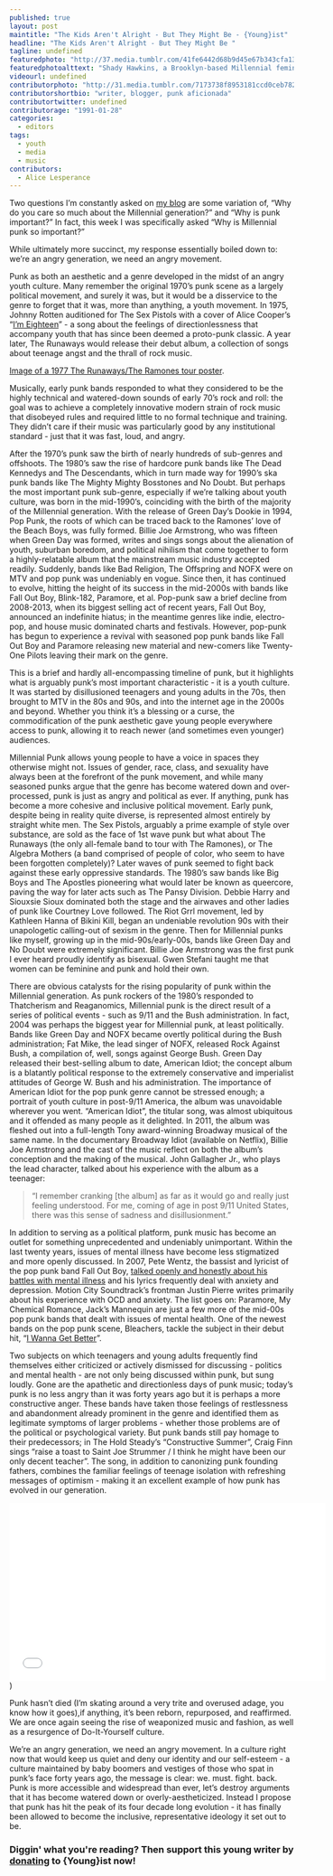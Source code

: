 ```yaml
---
published: true
layout: post
maintitle: "The Kids Aren't Alright - But They Might Be - {Young}ist"
headline: "The Kids Aren't Alright - But They Might Be "
tagline: undefined
featuredphoto: "http://37.media.tumblr.com/41fe6442d68b9d45e67b343cfa135bd8/tumblr_n7zl1hbwLe1rq2ndso1_1280.png"
featuredphotoalttext: "Shady Hawkins, a Brooklyn-based Millennial feminist revengecore band. (Art by cartoonist and Shady Hawkins drummer, Mike Funk)"
videourl: undefined
contributorphoto: "http://31.media.tumblr.com/7173738f8953181ccd0ceb78242f35ab/tumblr_n75zg9TlTV1qh6qf1o1_250.png"
contributorshortbio: "writer, blogger, punk aficionada"
contributortwitter: undefined
contributorage: "1991-01-28"
categories: 
  - editors
tags: 
  - youth
  - media
  - music
contributors: 
  - Alice Lesperance
---
```


Two questions I’m constantly asked on [my blog](http://shakespeareandpunk.tumblr.com/) are some variation of, “Why do you care so much about the Millennial generation?” and “Why is punk important?” In fact, this week I was specifically asked “Why is Millennial punk so important?”

While ultimately more succinct, my response essentially boiled down to: we’re an angry generation, we need an angry movement. 

Punk as both an aesthetic and a genre developed in the midst of an angry youth culture. Many remember the original 1970’s punk scene as a largely political movement, and surely it was, but it would be a disservice to the genre to forget that it was, more than anything, a youth movement.  In 1975, Johnny Rotten auditioned for The Sex Pistols with a cover of Alice Cooper’s “[I’m Eighteen](https://www.youtube.com/watch?v=jXZcJojTucg)” - a song about the feelings of directionlessness that accompany youth that has since been deemed a proto-punk classic. A year later, The Runaways would release their debut album, a collection of songs about teenage angst and the thrall of rock music. 

[Image of a 1977 The Runaways/The Ramones tour poster](http://37.media.tumblr.com/tumblr_lvju235duf1qmncxyo1_500.jpg/). 

Musically, early punk bands responded to what they considered to be the highly technical and watered-down sounds of early 70’s rock and roll: the goal was to achieve a completely innovative modern strain of rock music that disobeyed rules and required little to no formal technique and training. They didn’t care if their music was particularly good by any institutional standard - just that it was fast, loud, and angry. 

After the 1970’s punk saw the birth of nearly hundreds of sub-genres and offshoots. The 1980’s saw the rise of hardcore punk bands like The Dead Kennedys and The Descendants, which in turn made way for 1990’s ska punk bands like The Mighty Mighty Bosstones and No Doubt.  But perhaps the most important punk sub-genre, especially if we’re talking about youth culture, was born in the mid-1990’s, coinciding with the birth of the majority of the Millennial generation. With the release of Green Day’s Dookie in 1994, Pop Punk, the roots of which can be traced back to the Ramones’ love of the Beach Boys, was fully formed. Billie Joe Armstrong, who was fifteen when Green Day was formed, writes and sings songs about the alienation of youth, suburban boredom, and political nihilism that come together to form a highly-relatable album that the mainstream music industry accepted readily. Suddenly, bands like Bad Religion, The Offspring and NOFX were on MTV and pop punk was undeniably en vogue. Since then, it has continued to evolve, hitting the height of its success in the mid-2000s with bands like Fall Out Boy, Blink-182, Paramore, et al. Pop-punk saw a brief decline from 2008-2013, when its biggest selling act of recent years, Fall Out Boy, announced an indefinite hiatus; in the meantime genres like indie, electro-pop, and house music dominated charts and festivals. However, pop-punk has begun to experience a revival with seasoned pop punk bands like Fall Out Boy and Paramore releasing new material and new-comers like Twenty-One Pilots leaving their mark on the genre. 

This is a brief and hardly all-encompassing timeline of punk, but it highlights what is arguably punk’s most important characteristic - it is a youth culture. It was started by disillusioned teenagers and young adults in the 70s, then brought to MTV in the 80s and 90s, and into the internet age in the 2000s and beyond. Whether you think it’s a blessing or a curse, the commodification of the punk aesthetic gave young people everywhere access to punk, allowing it to reach newer (and sometimes even younger) audiences. 

Millennial Punk allows young people to have a voice in spaces they otherwise might not. Issues of gender, race, class, and sexuality have always been at the forefront of the punk movement, and while many seasoned punks argue that the genre has become watered down and over-processed, punk is just as angry and political as ever. If anything, punk has become a more cohesive and inclusive political movement. Early punk, despite being in reality quite diverse, is represented almost entirely by straight white men. The Sex Pistols, arguably a prime example of style over substance, are sold as the face of 1st wave punk but what about The Runaways (the only all-female band to tour with The Ramones), or The Algebra Mothers (a band comprised of people of color, who seem to have been forgotten completely)? Later waves of punk seemed to fight back against these early oppressive standards. The 1980’s saw bands like Big Boys and The Apostles pioneering what would later be known as queercore, paving the way for later acts such as The Pansy Division.  Debbie Harry and Siouxsie Sioux dominated both the stage and the airwaves and other ladies of punk like Courtney Love followed. The Riot Grrl movement, led by Kathleen Hanna of Bikini Kill, began an undeniable revolution 90s with their unapologetic calling-out of sexism in the genre. Then for Millennial punks like myself, growing up in the mid-90s/early-00s, bands like Green Day and No Doubt were extremely significant. Billie Joe Armstrong was the first punk I ever heard proudly identify as bisexual. Gwen Stefani taught me that women can be feminine and punk and hold their own. 

There are obvious catalysts for the rising popularity of punk within the Millennial generation. As punk rockers of the 1980’s responded to Thatcherism and Reaganomics, Millennial punk is the direct result of a series of political events - such as 9/11 and the Bush administration. In fact, 2004 was perhaps the biggest year for Millennial punk, at least politically. Bands like Green Day and NOFX became overtly political during the Bush administration; Fat Mike, the lead singer of NOFX, released Rock Against Bush, a compilation of, well, songs against George Bush. Green Day released their best-selling album to date, American Idiot; the concept album is a blatantly political response to the extremely conservative and imperialist attitudes of George W. Bush and his administration. The importance of American Idiot for the pop punk genre cannot be stressed enough; a portrait of youth culture in post-9/11 America, the album was unavoidable wherever you went. “American Idiot”, the titular song, was almost ubiquitous and it offended as many people as it delighted. In 2011, the album was fleshed out into a full-length Tony award-winning Broadway musical of the same name. In the documentary Broadway Idiot (available on Netflix), Billie Joe Armstrong and the cast of the music reflect on both the album’s conception and the making of the musical. John Gallagher Jr., who plays the lead character, talked about his experience with the album as a teenager:

>“I remember cranking [the album] as far as it would go and really just feeling understood. For me, coming of age in post 9/11 United States, there was this sense of sadness and disillusionment.”

In addition to serving as a political platform, punk music has become an outlet for something unprecedented and undeniably unimportant.  Within the last twenty years, issues of mental illness have become less stigmatized and more openly discussed. In 2007, Pete Wentz, the bassist and lyricist of the pop punk band Fall Out Boy, [talked openly and honestly about his battles with mental illness](http://www.halfofus.com/video/pete-wentz/) and his lyrics frequently deal with anxiety and depression. Motion City Soundtrack’s frontman Justin Pierre writes primarily about his experience with OCD and anxiety. The list goes on: Paramore, My Chemical Romance, Jack’s Mannequin are just a few more of the mid-00s pop punk bands that dealt with issues of mental health. One of the newest bands on the pop punk scene, Bleachers, tackle the subject in their debut hit, “[I Wanna Get Better](https://www.youtube.com/watch?v=o5osPtE7kXI&feature=youtu.be)”. 

Two subjects on which teenagers and young adults frequently find themselves either criticized or actively dismissed for discussing - politics and mental health - are not only being discussed within punk, but sung loudly. Gone are the apathetic and directionless days of punk music; today’s punk is no less angry than it was forty years ago but it is perhaps a more constructive anger. These bands have taken those feelings of restlessness and abandonment already prominent in the genre and identified them as legitimate symptoms of larger problems - whether those problems are of the political or psychological variety.  But punk bands still pay homage to their predecessors; in The Hold Steady’s “Constructive Summer”, Craig Finn sings “raise a toast to Saint Joe Strummer / I think he might have been our only decent teacher”. The song, in addition to canonizing punk founding fathers, combines the familiar feelings of teenage isolation with refreshing messages of optimism - making it an excellent example of how punk has evolved in our generation.  

<iframe width="560" height="315" src="//www.youtube.com/embed/dyMal2onfuM" frameborder="0" allowfullscreen></iframe>)

Punk hasn’t died (I’m skating around a very trite and overused adage, you know how it goes),if anything, it’s been reborn, repurposed, and reaffirmed. We are once again seeing the rise of weaponized music and fashion, as well as a resurgence of Do-It-Yourself culture. 

We’re an angry generation, we need an angry movement. In a culture right now that would keep us quiet and deny our identity and our self-esteem - a culture maintained by baby boomers and vestiges of those who spat in punk’s face forty years ago, the message is clear: we. must. fight. back. Punk is more accessible and widespread than ever, let’s destroy arguments that it has become watered down or overly-aestheticized. Instead I propose that punk has hit the peak of its four decade long evolution - it has finally been allowed to become the inclusive, representative ideology it set out to be. 

<h3 class='donate-blurb'> Diggin' what you're reading? Then support this young writer by <a href='{{site.baseurl}}/donate'>donating</a> to {Young}ist now!</h3>